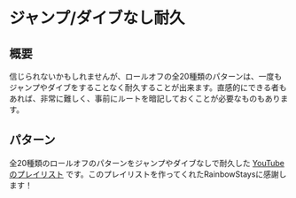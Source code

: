 # ジャンプ/ダイブなし耐久

## 概要

信じられないかもしれませんが、ロールオフの全20種類のパターンは、一度もジャンプやダイブをすることなく耐久することが出来ます。直感的にできる者もあれば、非常に難しく、事前にルートを暗記しておくことが必要なものもあります。

## パターン

全20種類のロールオフのパターンをジャンプやダイブなしで耐久した [YouTubeのプレイリスト](https://youtube.com/playlist?list=PL1sF1RHb6YqNGeD2soXQ82R-3JmOssCw5) です。このプレイリストを作ってくれたRainbowStaysに感謝します！
